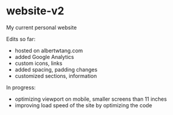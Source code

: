 # website-v2
My current personal website 

Edits so far:
- hosted on albertwtang.com
- added Google Analytics 
- custom icons, links
- added spacing, padding changes
- customized sections, information

In progress:
- optimizing viewport on mobile, smaller screens than 11 inches 
- improving load speed of the site by optimizing the code 
